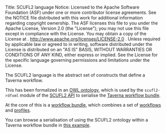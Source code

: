 Title:     SCUFL2 language
Notice:    Licensed to the Apache Software Foundation (ASF) under one
           or more contributor license agreements.  See the NOTICE file
           distributed with this work for additional information
           regarding copyright ownership.  The ASF licenses this file
           to you under the Apache License, Version 2.0 (the
           "License"); you may not use this file except in compliance
           with the License.  You may obtain a copy of the License at
           .
             http://www.apache.org/licenses/LICENSE-2.0
           .
           Unless required by applicable law or agreed to in writing,
           software distributed under the License is distributed on an
           "AS IS" BASIS, WITHOUT WARRANTIES OR CONDITIONS OF ANY
           KIND, either express or implied.  See the License for the
           specific language governing permissions and limitations
           under the License.

The SCUFL2 language is the abstract set of constructs that define a Taverna workflow.

This has been formalized in an [OWL ontology](/documentation/scufl2/ontology),
  which is used by the `scufl2-rdfxml` module of the [SCUFL2 API](/documentation/scufl2/api)
  to serialise the [Taverna workflow bundle](/documentation/scufl2/taverna_bundle).

At the core of this is a [workflow bundle](/documentation/scufl2/bundle),
  which combines a set of [workflows](/documentation/scufl2/workflow) and
  [profiles](/documentation/scufl2/profile).

You can browse a serialisation of using the SCUFL2 ontology within a
Taverna workflow bundle in [this example](https://github.com/apache/incubator-taverna-language/tree/master/taverna-scufl2-wfbundle/src/test/resources/org/apache/taverna/scufl2/rdfxml/example).
